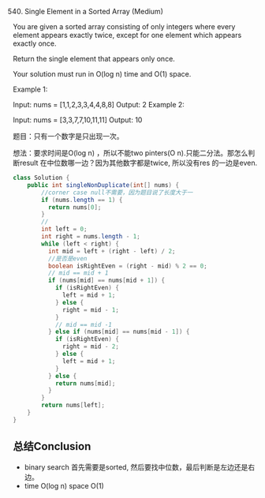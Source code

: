 540. Single Element in a Sorted Array (Medium)

You are given a sorted array consisting of only integers where every element appears exactly twice, except for one element which appears exactly once.

Return the single element that appears only once.

Your solution must run in O(log n) time and O(1) space.



Example 1:

Input: nums = [1,1,2,3,3,4,4,8,8]
Output: 2
Example 2:

Input: nums = [3,3,7,7,10,11,11]
Output: 10

题目：只有一个数字是只出现一次。

想法：要求时间是O(log n) ，所以不能two pinters(O n).只能二分法。那怎么判断result 在中位数哪一边？因为其他数字都是twice, 所以没有res 的一边是even.

```java
class Solution {
    public int singleNonDuplicate(int[] nums) {
        //corner case null不需要，因为题目说了长度大于一
        if (nums.length == 1) {
          return nums[0];
        }
        //
        int left = 0;
        int right = nums.length - 1;
        while (left < right) {
          int mid = left + (right - left) / 2;
          //是否是even
          boolean isRightEven = (right - mid) % 2 == 0;
          // mid == mid + 1
          if (nums[mid] == nums[mid + 1]) {
            if (isRightEven) {
              left = mid + 1;
            } else {
              right = mid - 1;
            }
            // mid == mid -1
          } else if (nums[mid] == nums[mid - 1]) {
            if (isRightEven) {
              right = mid - 2;
            } else {
              left = mid + 1;
            }
          } else {
            return nums[mid];
          }
        }
        return nums[left];
    }
}

```
## 总结Conclusion

- binary search 首先需要是sorted, 然后要找中位数，最后判断是左边还是右边。
- time O(log n) space O(1)
